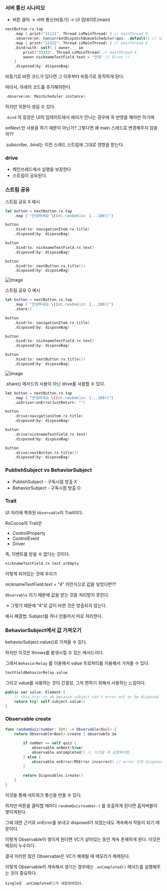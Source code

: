 ### 서버 통신 시나리오

- 버튼 클릭 → 서버 통신(비동기) → UI 업데이트(main)

```swift
nextButton.rx.tap
    .map { print("11111", Thread.isMainThread) } // mainThread O
    .observe(on: ConcurrentDispatchQueueScheduler(qos: .default)) // 네트워크 통신이라 가정
    .map { print("22222", Thread.isMainThread) } // mainThread X
    .bind(with: self) { owner, _ in
        print("33333", Thread.isMainThread) // mainThread X
        owner.nicknameTextField.text = "안녕" // Error !!
    }
    .disposed(by: disposeBag)
```

비동기로 바뀐 코드가 있다면 그 이후부터 비동기로 동작하게 된다.

따라서, 아래의 코드를 추가해야한다.

```swift
.observe(on: MainScheduler.instance)
```

하지만 의문이 생길 수 있다.

`.bind` 의 등장은 UI의 업데이트에서 에러가 안나는 경우에 꼭 반영을 해야만 하기에

onNext:만 사용을 하기 때문이 아닌가? 그렇다면 왜 main 스레드로 변경해주지 않을까??

.subscribe, .bind는 이전 스레드 스트림에 그대로 영향을 받는다.

### drive

- 메인쓰레드에서 실행을 보장한다
- 스트림이 공유된다.

### 스트림 공유

스트림 공유 X 예시

```swift
let button = nextButton.rx.tap
    .map { "안녕하세요 \(Int.random(in: 1...100))"}

button
    .bind(to: navigationItem.rx.title)
    .disposed(by: disposeBag)

button
    .bind(to: nicknameTextField.rx.text)
    .disposed(by: disposeBag)

button
    .bind(to: nextButton.rx.title())
    .disposed(by: disposeBag)
```

![Image](https://github.com/user-attachments/assets/694afb5d-190c-46ba-9ffd-34db2bc059c9)

스트림 공유 O 예시

```swift
let button = nextButton.rx.tap
    .map { "안녕하세요 \(Int.random(in: 1...100))"}
    .share()

button
    .bind(to: navigationItem.rx.title)
    .disposed(by: disposeBag)

button
    .bind(to: nicknameTextField.rx.text)
    .disposed(by: disposeBag)

button
    .bind(to: nextButton.rx.title())
    .disposed(by: disposeBag)
```

![Image](https://github.com/user-attachments/assets/92c63232-9b5c-43a6-8b6c-c990cbd5b68d)

.share() 메서드의 사용이 아닌 drive를 사용할 수 있다.

```swift
let button = nextButton.rx.tap
    .map { "안녕하세요 \(Int.random(in: 1...100))"}
    .asDriver(onErrorJustReturn: "")

button
    .drive(navigationItem.rx.title)
    .disposed(by: disposeBag)

button
    .drive(nicknameTextField.rx.text)
    .disposed(by: disposeBag)

button
    .drive(nextButton.rx.title())
    .disposed(by: disposeBag)
```

### PublishSubject vs BehaviorSubject

- PublishSubject - 구독시점 방출 X
- BehaviorSubject - 구독시점 방출 O

### Trait

UI 처리에 특화된 `Observable`이 Trait이다.

RxCocoa의 Trait은 

- ControlProperty
- ControlEvent
- Driver

즉, 이벤트를 받을 수 없다는 것이다.

```swift
nicknameTextField.rx.text.orEmpty
```

이렇게 되어있는 것에 우리가 

nicknameTextField.text = "4” 이런식으로 값을 넣었다면??

`Observable` 이기 때문에 값을 받는 것을 처리받지 못한다. 

→ 그렇기 때문에 “4”로 값이 바뀐 것은 방출되지 않는다.

예시 해결법: Subject를 하나 만들어서 따로 처리한다.

### BehaviorSubject에서 값 가져오기

behaviorSubject.value()로 가져올 수 있다.

하지만 이것은 throws를 발생시킬 수 있는 메서드이다.

그래서 `BehaviorRelay` 를 이용해서 value 프로퍼티를 이용해서 가져올 수 있다.

```swift
textFieldBehaviorRelay.value
```

그리고 value를 사용하는 것이 간결성, 그저 편하기 위해서 사용하는 느낌이다.

```swift
public var value: Element {
    // this try! is ok because subject can't error out or be disposed
    return try! self.subject.value()
}
```

### Observable create

```swift
func randomQuiz(number: Int) -> Observable<Bool> {
    return Observable<Bool>.create { observable in
        
        if number == self.quiz {
            observable.onNext(true)
            observable.onCompleted() // 이것을 꼭 실행해야함.
        } else {
            observable.onError(MSError.incorrect) // error 이후 disposed됨.
        }
        
        return Disposables.create()
    }
}
```

이것을 통해 네트워크 통신을 만들 수 있다.

하지만 버튼을 클릭할 때마다 `randomQuiz(number:)` 를 호출하게 된다면 옵저버블이 쌓이게된다.

그에 대한 근거로 onError를 보내고 disposed가 되었는데도 계속해서 작동이 되기 때문이다.

이렇게 Observable이 쌓이게 된다면 VC가 살아있는 동안 계속 존재하게 된다. 이것은 메모리 누수이다.

결국 이러한 많은 Observable은 VC가 해제될 때 메모리가 해제된다.

이렇게 Observable이 계속해서 생기는 경우에는 `.onCompleted()` 메서드를 실행해주는 것이 중요하다.

`Single은 .onCompleted()가 내장되어있다.`
